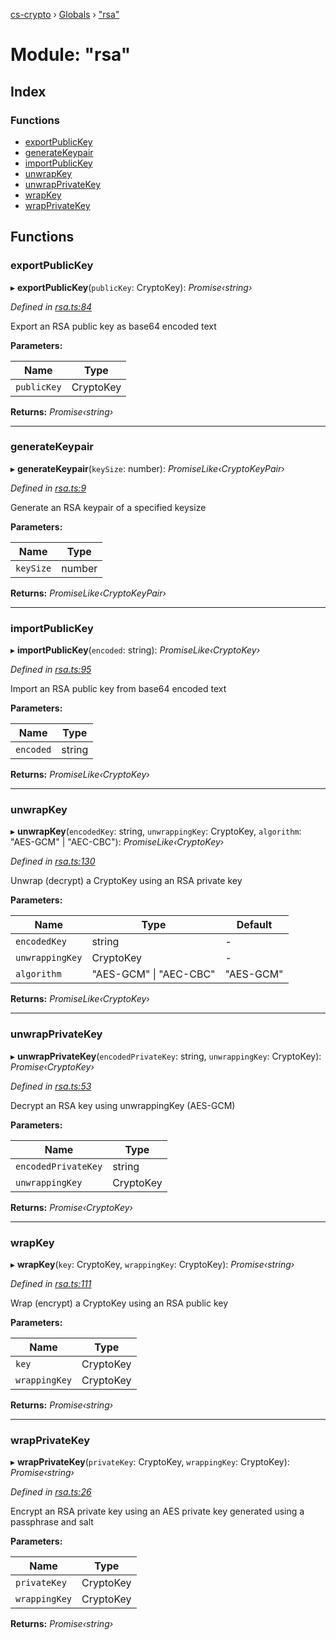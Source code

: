 [cs-crypto](../README.md) › [Globals](../globals.md) › ["rsa"](_rsa_.md)

# Module: "rsa"

## Index

### Functions

* [exportPublicKey](_rsa_.md#exportpublickey)
* [generateKeypair](_rsa_.md#generatekeypair)
* [importPublicKey](_rsa_.md#importpublickey)
* [unwrapKey](_rsa_.md#unwrapkey)
* [unwrapPrivateKey](_rsa_.md#unwrapprivatekey)
* [wrapKey](_rsa_.md#wrapkey)
* [wrapPrivateKey](_rsa_.md#wrapprivatekey)

## Functions

###  exportPublicKey

▸ **exportPublicKey**(`publicKey`: CryptoKey): *Promise‹string›*

*Defined in [rsa.ts:84](https://github.com/very-amused/CS-crypto/blob/55bdd92/src/rsa.ts#L84)*

Export an RSA public key as base64 encoded text

**Parameters:**

Name | Type |
------ | ------ |
`publicKey` | CryptoKey |

**Returns:** *Promise‹string›*

___

###  generateKeypair

▸ **generateKeypair**(`keySize`: number): *PromiseLike‹CryptoKeyPair›*

*Defined in [rsa.ts:9](https://github.com/very-amused/CS-crypto/blob/55bdd92/src/rsa.ts#L9)*

Generate an RSA keypair of a specified keysize

**Parameters:**

Name | Type |
------ | ------ |
`keySize` | number |

**Returns:** *PromiseLike‹CryptoKeyPair›*

___

###  importPublicKey

▸ **importPublicKey**(`encoded`: string): *PromiseLike‹CryptoKey›*

*Defined in [rsa.ts:95](https://github.com/very-amused/CS-crypto/blob/55bdd92/src/rsa.ts#L95)*

Import an RSA public key from base64 encoded text

**Parameters:**

Name | Type |
------ | ------ |
`encoded` | string |

**Returns:** *PromiseLike‹CryptoKey›*

___

###  unwrapKey

▸ **unwrapKey**(`encodedKey`: string, `unwrappingKey`: CryptoKey, `algorithm`: "AES-GCM" | "AEC-CBC"): *PromiseLike‹CryptoKey›*

*Defined in [rsa.ts:130](https://github.com/very-amused/CS-crypto/blob/55bdd92/src/rsa.ts#L130)*

Unwrap (decrypt) a CryptoKey using an RSA private key

**Parameters:**

Name | Type | Default |
------ | ------ | ------ |
`encodedKey` | string | - |
`unwrappingKey` | CryptoKey | - |
`algorithm` | "AES-GCM" &#124; "AEC-CBC" | "AES-GCM" |

**Returns:** *PromiseLike‹CryptoKey›*

___

###  unwrapPrivateKey

▸ **unwrapPrivateKey**(`encodedPrivateKey`: string, `unwrappingKey`: CryptoKey): *Promise‹CryptoKey›*

*Defined in [rsa.ts:53](https://github.com/very-amused/CS-crypto/blob/55bdd92/src/rsa.ts#L53)*

Decrypt an RSA key using unwrappingKey (AES-GCM)

**Parameters:**

Name | Type |
------ | ------ |
`encodedPrivateKey` | string |
`unwrappingKey` | CryptoKey |

**Returns:** *Promise‹CryptoKey›*

___

###  wrapKey

▸ **wrapKey**(`key`: CryptoKey, `wrappingKey`: CryptoKey): *Promise‹string›*

*Defined in [rsa.ts:111](https://github.com/very-amused/CS-crypto/blob/55bdd92/src/rsa.ts#L111)*

Wrap (encrypt) a CryptoKey using an RSA public key

**Parameters:**

Name | Type |
------ | ------ |
`key` | CryptoKey |
`wrappingKey` | CryptoKey |

**Returns:** *Promise‹string›*

___

###  wrapPrivateKey

▸ **wrapPrivateKey**(`privateKey`: CryptoKey, `wrappingKey`: CryptoKey): *Promise‹string›*

*Defined in [rsa.ts:26](https://github.com/very-amused/CS-crypto/blob/55bdd92/src/rsa.ts#L26)*

Encrypt an RSA private key using an AES private key generated using a passphrase and salt

**Parameters:**

Name | Type |
------ | ------ |
`privateKey` | CryptoKey |
`wrappingKey` | CryptoKey |

**Returns:** *Promise‹string›*
